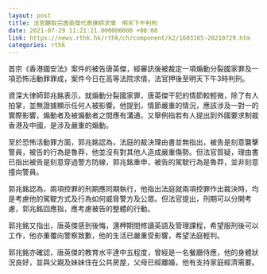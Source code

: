 ```yaml
---
layout: post
title: 法官聽取完唐英傑代表律師求情　明天下午判刑
date: 2021-07-29 11:21:21.000000000 +08:00
link: https://news.rthk.hk/rthk/ch/component/k2/1603165-20210729.htm
categories: rthk
---
```


首宗《香港國安法》案件的被告唐英傑，經審訊後被裁定一項煽動分裂國家罪及一項恐怖活動罪罪成，案件今日在高等法院求情，法官押後至明天下午3時判刑。

資深大律師郭兆銘表示，就煽動分裂國家罪，唐英傑干犯的情節較輕微，除了有人拍掌，並無證據顯示任何人被影響。他提到，情節嚴重的情況，應該涉及一對一的實際影響，煽動者及被煽動者之間應有溝通，又舉例指若有人提出到外國要求制裁香港及中國，是涉及嚴重的煽動。

至於恐怖活動罪方面，郭兆銘認為，法庭的裁決理由書並無指出，被告是刻意襲擊警員，被告的行為是魯莽，他並沒有對其他人造成嚴重傷勢。但法官質疑，理由書已指出被告是刻意穿過警方防線，郭兆銘重申，被告的駕駛行為是魯莽，並非刻意撞向警員。

郭兆銘認為，兩項控罪的刑期應同期執行，他指出法庭就兩項控罪作出裁決時，均是考慮他的駕駛方式及行為如何威脅警方及公眾。但法官提出，刑期可以分開考慮，郭兆銘回應指，應考慮被告的整體的行動。

郭兆銘又指出，唐英傑感到後悔，還柙期間修讀英語及管理課程，希望服刑後可以工作，他亦重覆向警察致歉，他的生活已嚴重受影響，希望法庭輕判。

郭兆銘亦確認，唐英傑的教育水平達中五程度，曾經是一名餐廳侍應，他的身體狀況良好，並與父親及妹妹住在公共房屋，父母已經離婚，他有支持家庭經濟需要。
